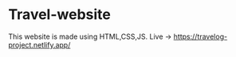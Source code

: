 # Travel-website
This website is made using HTML,CSS,JS.
Live ->
https://travelog-project.netlify.app/
